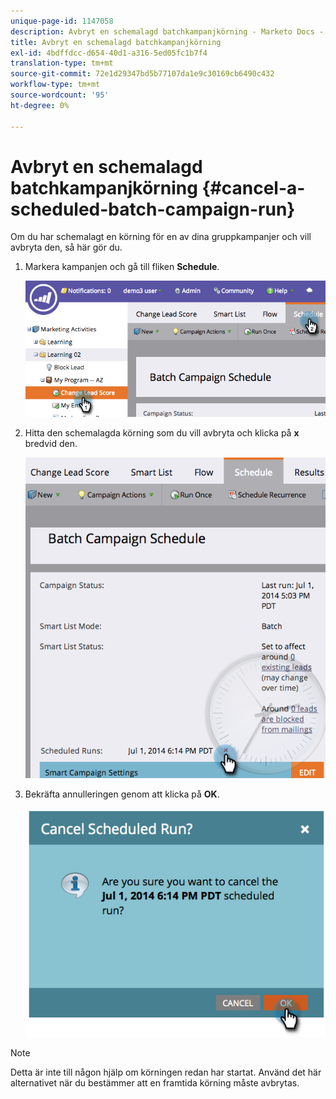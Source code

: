 ```yaml
---
unique-page-id: 1147058
description: Avbryt en schemalagd batchkampanjkörning - Marketo Docs - produktdokumentation
title: Avbryt en schemalagd batchkampanjkörning
exl-id: 4bdffdcc-d654-40d1-a316-5ed05fc1b7f4
translation-type: tm+mt
source-git-commit: 72e1d29347bd5b77107da1e9c30169cb6490c432
workflow-type: tm+mt
source-wordcount: '95'
ht-degree: 0%

---
```


# Avbryt en schemalagd batchkampanjkörning {#cancel-a-scheduled-batch-campaign-run}

Om du har schemalagt en körning för en av dina gruppkampanjer och vill avbryta den, så här gör du.

1. Markera kampanjen och gå till fliken **Schedule**.

   ![](assets/image2014-9-22-16-3a43-3a10.png)

1. Hitta den schemalagda körning som du vill avbryta och klicka på **x** bredvid den.

   ![](assets/image2014-9-22-16-3a43-3a15.png)

1. Bekräfta annulleringen genom att klicka på **OK**.

   ![](assets/image2014-9-22-16-3a43-3a24.png)

>[!NOTE]
>
>Detta är inte till någon hjälp om körningen redan har startat. Använd det här alternativet när du bestämmer att en framtida körning måste avbrytas.
